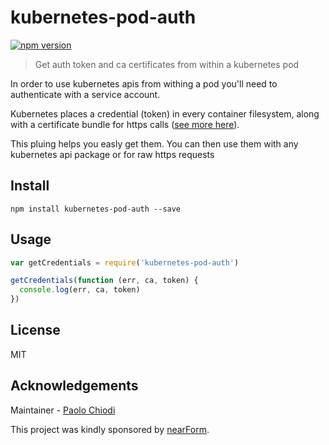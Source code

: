 # kubernetes-pod-auth

[![npm version][npm-badge]][npm-url]

> Get auth token and ca certificates from within a kubernetes pod


In order to use kubernetes apis from withing a pod you'll need to authenticate with a service account.

Kubernetes places a credential (token) in every container filesystem, along with a certificate bundle for https calls ([see more here](http://kubernetes.io/docs/user-guide/accessing-the-cluster/#accessing-the-api-from-a-pod)).

This pluing helps you easly get them. You can then use them with any kubernetes api package or for raw https requests

## Install

```
npm install kubernetes-pod-auth --save
```

## Usage

```js
var getCredentials = require('kubernetes-pod-auth')

getCredentials(function (err, ca, token) {
  console.log(err, ca, token)
})

```

## License

MIT

## Acknowledgements

Maintainer - [Paolo Chiodi](https://github.com/paolochiodi)

This project was kindly sponsored by [nearForm](http://nearform.com).

[npm-badge]: https://badge.fury.io/js/kubernetes-pod-auth.svg
[npm-url]: https://badge.fury.io/js/kubernetes-pod-auth
